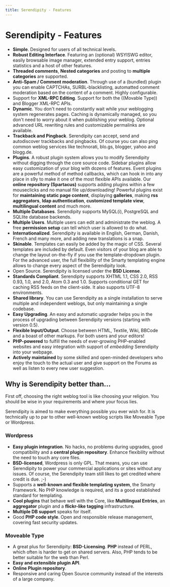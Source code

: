 ```yaml
---
title: Serendipity - Features
---
```


# Serendipity - Features

* **Simple**. Designed for users of all technical levels.
* **Robust Editing Interface**. Featuring an (optional) WSYISWG editor, easily browsable image manager, extended entry support, entries statistics and a host of other features.
* **Threaded comments**, **Nested categories** and posting to **multiple categories** are supported.
* **Anti-Spam / Comment moderation**. Through use of a (bundled) plugin you can enable CAPTCHAs, SURBL-blacklisting, automatted comment moderation based on the content of a comment. Highly configurable.
* Support for **XML-RPC Editing**. Support for both the ((Movable Type)) and Blogger XML-RPC APIs.
* **Dynamic**. You don't need to constantly wait while your weblogging system regenerates pages. Caching is dynamically managed, so you don't need to worry about it when publishing your weblog. Optional advanced URL rewriting rules and customizable permalinks are available.
* **Trackback and Pingback**. Serendipity can accept, send and autodiscover trackbacks and pingbacks. Of course you can also ping common weblog services like technorati, blo.gs, blogger, yahoo and blogg.de.
* **Plugins**. A robust plugin system allows you to modify Serendipity without digging through the core source code. Sidebar plugins allow easy customization of your blog with dozens of features. Event plugins are a powerful method of method callbacks, which can hook in into any place in s9y to make it one of the most flexible APIs available. Our **online repository (Spartacus)** supports adding plugins within a few mouseclicks and no manual file up/downloading! Powerful plugins exist for **maintaining static page content**, displaying **galleries**, making **rss aggregators**, **ldap authentication**, **customized template view**, **multilingual content** and much more.
* **Multiple Databases**. Serendipity supports MySQL(i), PostgreSQL and SQLlite database backends.
* **Multiple Users**. Multiple users can edit and administrate the weblog. A free **permission setup** can tell which user is allowed to do what.
* **Internationalized**. Serendipity is available in English, German, Danish, French and many more, and adding new translations is a snap.
* **Skinable**. Templates can easily be added by the magic of CSS. Several templates are included by default. Even visitors of your blog are able to change the layout on-the-fly if you use the template-dropdown plugin. For the advanced user, the full flexibility of the Smarty templating engine allows to change every aspect of the Serendipity look. 
* Open Source. Serendipity is licensed under the **BSD License**.
* **Standards Compliant**. Serendipity supports XHTML 1.1, CSS 2.0, RSS 0.93, 1.0, and 2.0, Atom 0.3 and 1.0. Supports conditional GET for caching RSS feeds on the client-side. It also supports UTF-8 environments.
* **Shared library**. You can use Serendipity as a single installation to serve multiple and independent weblogs, but only maintaining a single codebase.
* **Easy Upgrading**. An easy and automatic upgrader helps you in the process of upgrading between Serendipity versions (starting with version 0.5).
* **Flexible Input/Output**. Choose between HTML, Textile, Wiki, BBCode and a boast of other markups. For both users and your editors!
* **PHP-powered** to fulfill the needs of ever-growing PHP-enabled websites and easy integration with support of *embedding* Serendipity into your webpage.
* **Actively maintained** by some skilled and open-minded developers who enjoy the touch to the actual user and give support on the Forums as well as listen to every new user suggestion.

## Why is Serendipity better than...

First off, choosing the right weblog tool is like choosing your religion. You should be wise in your requirements and where your focus lies.

Serendipity is aimed to make everything possible you ever wish for. It is technically up to par to other well-known weblog scripts like Moveable Type or Wordpress.

### Wordpress

* **Easy plugin integration**. No hacks, no problems during upgrades, good compatibility and a **central plugin repository**. Enhance flexibility without the need to touch any core files.
* **BSD-licensed**, Wordpress is only GPL. That means, you can use Serendipity to power your commercial applications or sites without any issues. Of course, the Serendipity team still likes to get credited where credit is due. ;-)
* Supports a **well-known and flexible templating system**, the Smarty Framework. No PHP knowledge is required, and its a good established standard for templating.
* **Cool plugins** that behave well with the Core, like **Multilingual Entries**, an **aggregator** plugin and a **flickr-like tagging** infrastructure.
* **Multiple DB support** speaks for itself.
* Good **PHP code style**. Open and responsible release management, covering fast security updates.

### Moveable Type

* A great plus for Serendipity: **BSD-Licensing**. **PHP** instead of PERL, which often is harder to get on shared servers. Also, PHP tends to be better suitable for the web than Perl.
* **Easy and extensible plugin API**.
* **Online Plugin repository**.
* Responsive and caring Open Source community instead of the interests of a large company.